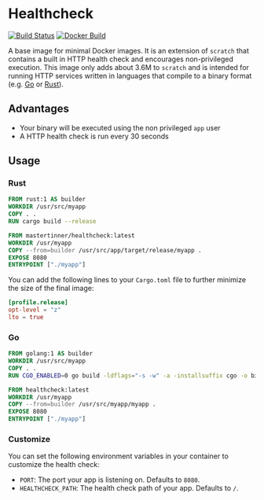 # Healthcheck

[![Build Status](https://img.shields.io/travis/mastertinner/healthcheck.svg?style=flat-square)](https://travis-ci.org/mastertinner/healthcheck)
[![Docker Build](https://img.shields.io/docker/build/mastertinner/healthcheck.svg?style=flat-square)](https://hub.docker.com/r/mastertinner/healthcheck)

A base image for minimal Docker images. It is an extension of `scratch` that contains a built in HTTP health check and encourages non-privileged execution.
This image only adds about 3.6M to `scratch` and is intended for running HTTP services written in languages that compile to a binary format (e.g. [Go](https://golang.org) or [Rust](https://www.rust-lang.org)).

## Advantages

- Your binary will be executed using the non privileged `app` user
- A HTTP health check is run every 30 seconds

## Usage

### Rust

```Dockerfile
FROM rust:1 AS builder
WORKDIR /usr/src/myapp
COPY . .
RUN cargo build --release

FROM mastertinner/healthcheck:latest
WORKDIR /usr/myapp
COPY --from=builder /usr/src/app/target/release/myapp .
EXPOSE 8080
ENTRYPOINT ["./myapp"]
```

You can add the following lines to your `Cargo.toml` file to further minimize the size of the final image:

```toml
[profile.release]
opt-level = "z"
lto = true
```

### Go

```Dockerfile
FROM golang:1 AS builder
WORKDIR /usr/src/myapp
COPY . .
RUN CGO_ENABLED=0 go build -ldflags="-s -w" -a -installsuffix cgo -o bin/clong ./cmd/clong

FROM healthcheck:latest
WORKDIR /usr/myapp
COPY --from=builder /usr/src/myapp/myapp .
EXPOSE 8080
ENTRYPOINT ["./myapp"]
```

### Customize

You can set the following environment variables in your container to customize the health check:

- `PORT`: The port your app is listening on. Defaults to `8080`.
- `HEALTHCHECK_PATH`: The health check path of your app. Defaults to `/`.
